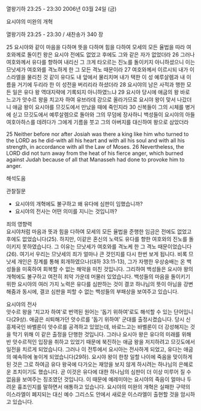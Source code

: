 열왕기하 23:25 - 23:30 
2006년 03월 24일 (금)

요시야의 미완의 개혁



열왕기하 23:25 - 23:30 / 새찬송가 340 장


25 요시야와 같이 마음을 다하며 뜻을 다하며 힘을 다하여 모세의 모든 율법을 따라 여호와께로 돌이킨 왕은 요시야 전에도 없었고 후에도 그와 같은 자가 없었더라 26 그러나 여호와께서 유다를 향하여 내리신 그 크게 타오르는 진노를 돌이키지 아니하셨으니 이는 므낫세가 여호와를 격노하게 한 그 모든 격노 때문이라 27 여호와께서 이르시되 내가 이스라엘을 물리친 것 같이 유다도 내 앞에서 물리치며 내가 택한 이 성 예루살렘과 내 이름을 거기에 두리라 한 이 성전을 버리리라 하셨더라 28 요시야의 남은 사적과 행한 모든 일은 유다 왕 역대지략에 기록되지 아니하였느냐 29 요시야 당시에 애굽의 왕 바로 느고가 앗수르 왕을 치고자 하여 유브라데 강으로 올라가므로 요시야 왕이 맞서 나갔더니 애굽 왕이 요시야를 므깃도에서 만났을 때에 죽인지라 30 신복들이 그의 시체를 병거에 싣고 므깃도에서 예루살렘으로 돌아와 그의 무덤에 장사하니 백성들이 요시야의 아들 여호아하스를 데려다가 그에게 기름을 붓고 그의 아버지를 대신하여 왕으로 삼았더라  


25  Neither before nor after Josiah was there a king like him who turned to the LORD as he did-with all his heart and with all his soul and with all his strength, in accordance with all the Law of Moses. 26 Nevertheless, the LORD did not turn away from the heat of his fierce anger, which burned against Judah because of all that Manasseh had done to provoke him to anger.

해석도움





관찰질문
- 요시야의 개혁에도 불구하고 왜 유다에 심판이 임했습니까?
- 요시야의 전사는 어떤 의미를 지니는 것입니까? 

죄의 영향력  
요시야처럼 마음과 뜻과 힘을 다하여 모세의 모든 율법을 준행한 임금은 전에도 없었고 후에도 없었습니다(25). 하지만, 이같은 혼신의 노력도 유다를 향한 여호와의 진노를 돌이키지 못하였습니다. 그 이유는 므낫세가 여호와를 격노케 한 그 격노 때문이었습니다(26). 여기서 우리는 므낫세의 죄가 얼마나 큰 것인지를 다시 한번 보게 됩니다. 비록 므낫세 개인은 징계를 통해 회개하였으나(대하 33:11-13), 그가 자행한 우상숭배는 온 백성들을 미혹하여 회복할 수 없는 해악을 미친 것입니다. 그리하여 백성들은 요시야 왕의 개혁에도 불구하고 여전히 죄악 가운데 머물러 있었습니다. 백성들의 마음을 돌이키기 위한 요시야의 여러 가지 노력은 유다를 심판하는 것이 결코 하나님의 뜻이 아님을 강변해줌과 동시에, 결코 심판을 피할 수 없는 백성들의 부패상을 보여주고 있습니다. 

요시야의 전사  
앗수르 왕을 '치고자 하여'로 번역된 원어는 '돕기 위하여'로도 해석할 수 있는 단어입니다(29상). 애굽은 쇠퇴해가던 앗수르를 '돕기 위하여' 군대를 출정시켰습니다. 당시 신흥제국인 바벨론이 앗수르를 공격하고 있었는데, 바로느고는 바벨론이 더 강성해지는 것을 막기 위해 이 같은 출정을 단행한 것입니다. 그러나 요시아 왕은 유다의 미래를 위해 반 앗수르적인 입장을 취하고 있었기 때문에 북진하는 애굽 왕을 저지하려고 므깃도에서 일전을 치르게 되었습니다. 그러나 이 전투에서 요시아는 전사하게 되었고, 유다는 애굽의 예속하에 놓이게 되었습니다(29하). 요시야 왕이 한창 일할 나이에 죽음을 맞이하게 된 것은 그로 하여금 유다 왕국에 다가오는 재앙을 보지 않게 하시려는 하나님의 은혜로운 조치이기도 했습니다. 곧 이것은 유다에 대한 하나님의 심판이 더 이상 미루어 질 수 없음을 보여주는 징조였던 것입니다. 이 때문에 예레미야는 요시야의 죽음이 얼마나 두려운 흉조인지를 말하면서 애통하고 있습니다. 요시야의 미완의 개혁은 실패한 구약의 이스라엘이 폐지되는 대신 예수 그리스도 안에서 새로운 이스라엘이 출현할 것을 암시하고 있습니다.